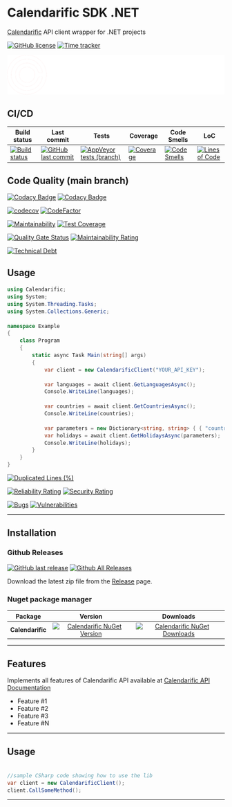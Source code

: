 # Calendarific SDK .NET

[Calendarific](https://calendarific.com/) API client wrapper for .NET projects

[![GitHub license](https://img.shields.io/github/license/guibranco/calendarific-sdk-dotnet)](https://github.com/guibranco/calendarific-sdk-dotnet)
[![Time tracker](https://wakatime.com/badge/github/guibranco/calendarific-sdk-dotnet.svg)](https://wakatime.com/badge/github/guibranco/calendarific-sdk-dotnet)

![API Client Boilerplate](https://raw.githubusercontent.com/guibranco/calendarific-sdk-dotnet/main/logo.png)

## CI/CD

| Build status | Last commit | Tests | Coverage | Code Smells | LoC | 
|--------------|-------------|-------|-------|-------|-------|
| [![Build status](https://ci.appveyor.com/api/projects/status/qnsxp59qjxj7v01b/branch/main?svg=true)](https://ci.appveyor.com/project/guibranco/calendarific-sdk-dotnet/branch/main) | [![GitHub last commit](https://img.shields.io/github/last-commit/guibranco/calendarific-sdk-dotnet/main)](https://github.com/guibranco/calendarific-sdk-dotnet) | [![AppVeyor tests (branch)](https://img.shields.io/appveyor/tests/guibranco/calendarific-sdk-dotnet/main?compact_message)](https://ci.appveyor.com/project/guibranco/calendarific-sdk-dotnet/branch/main/tests) | [![Coverage](https://sonarcloud.io/api/project_badges/measure?project=guibranco_calendarific-sdk-dotnet-dotnet&metric=coverage&branch=main)](https://sonarcloud.io/dashboard?id=guibranco_calendarific-sdk-dotnet-dotnet) | [![Code Smells](https://sonarcloud.io/api/project_badges/measure?project=guibranco_calendarific-sdk-dotnet-dotnet&metric=code_smells&branch=main)](https://sonarcloud.io/dashboard?id=guibranco_calendarific-sdk-dotnet-dotnet) | [![Lines of Code](https://sonarcloud.io/api/project_badges/measure?project=guibranco_calendarific-sdk-dotnet-dotnet&metric=ncloc&branch=main)](https://sonarcloud.io/dashboard?id=guibranco_calendarific-sdk-dotnet-dotnet) | 

## Code Quality (main branch)

[![Codacy Badge](https://app.codacy.com/project/badge/Grade/fc6a4a2383604ccdbe97abafac9cc33f)](https://www.codacy.com/gh/guibranco/calendarific-sdk-dotnet/dashboard?utm_source=github.com&amp;utm_medium=referral&amp;utm_content=gguibranco/calendarific-sdk-dotnet&amp;utm_campaign=Badge_Grade)
[![Codacy Badge](https://app.codacy.com/project/badge/Coverage/fc6a4a2383604ccdbe97abafac9cc33f)](https://www.codacy.com/gh/guibranco/calendarific-sdk-dotnet/dashboard?utm_source=github.com&utm_medium=referral&utm_content=guibranco/calendarific-sdk-dotnet&utm_campaign=Badge_Coverage)

[![codecov](https://codecov.io/gh/guibranco/calendarific-sdk-dotnet/branch/main/graph/badge.svg)](https://codecov.io/gh/guibranco/calendarific-sdk-dotnet)
[![CodeFactor](https://www.codefactor.io/repository/github/guibranco/calendarific-sdk-dotnet/badge)](https://www.codefactor.io/repository/github/guibranco/calendarific-sdk-dotnet)

[![Maintainability](https://api.codeclimate.com/v1/badges/e6dc79615d2bc446f579/maintainability)](https://codeclimate.com/github/guibranco/calendarific-sdk-dotnet/maintainability)
[![Test Coverage](https://api.codeclimate.com/v1/badges/e6dc79615d2bc446f579/test_coverage)](https://codeclimate.com/github/guibranco/calendarific-sdk-dotnet/test_coverage)

[![Quality Gate Status](https://sonarcloud.io/api/project_badges/measure?project=guibranco_calendarific-sdk-dotnet&metric=alert_status)](https://sonarcloud.io/dashboard?id=guibranco_calendarific-sdk-dotnet)
[![Maintainability Rating](https://sonarcloud.io/api/project_badges/measure?project=guibranco_calendarific-sdk-dotnet&metric=sqale_rating)](https://sonarcloud.io/dashboard?id=guibranco_calendarific-sdk-dotnet-dotnet)

[![Technical Debt](https://sonarcloud.io/api/project_badges/measure?project=guibranco_calendarific-sdk-dotnet&metric=sqale_index)](https://sonarcloud.io/dashboard?id=guibranco_calendarific-sdk-dotnet)

## Usage

```csharp
using Calendarific;
using System;
using System.Threading.Tasks;
using System.Collections.Generic;

namespace Example
{
    class Program
    {
        static async Task Main(string[] args)
        {
            var client = new CalendarificClient("YOUR_API_KEY");

            var languages = await client.GetLanguagesAsync();
            Console.WriteLine(languages);

            var countries = await client.GetCountriesAsync();
            Console.WriteLine(countries);

            var parameters = new Dictionary<string, string> { { "country", "US" }, { "year", "2023" } };
            var holidays = await client.GetHolidaysAsync(parameters);
            Console.WriteLine(holidays);
        }
    }
}
```
[![Duplicated Lines (%)](https://sonarcloud.io/api/project_badges/measure?project=guibranco_calendarific-sdk-dotnet&metric=duplicated_lines_density)](https://sonarcloud.io/dashboard?id=guibranco_calendarific-sdk-dotnet-dotnet)

[![Reliability Rating](https://sonarcloud.io/api/project_badges/measure?project=guibranco_calendarific-sdk-dotnet&metric=reliability_rating)](https://sonarcloud.io/dashboard?id=guibranco_calendarific-sdk-dotnet-dotnet)
[![Security Rating](https://sonarcloud.io/api/project_badges/measure?project=guibranco_calendarific-sdk-dotnet&metric=security_rating)](https://sonarcloud.io/dashboard?id=guibranco_calendarific-sdk-dotnet-dotnet)

[![Bugs](https://sonarcloud.io/api/project_badges/measure?project=guibranco_calendarific-sdk-dotnet&metric=bugs)](https://sonarcloud.io/dashboard?id=guibranco_calendarific-sdk-dotnet)
[![Vulnerabilities](https://sonarcloud.io/api/project_badges/measure?project=guibranco_calendarific-sdk-dotnet&metric=vulnerabilities)](https://sonarcloud.io/dashboard?id=guibranco_calendarific-sdk-dotnet-dotnet)

---

## Installation

### Github Releases

[![GitHub last release](https://img.shields.io/github/release-date/guibranco/calendarific-sdk-dotnet.svg?style=flat)](https://github.com/guibranco/calendarific-sdk-dotnet) [![Github All Releases](https://img.shields.io/github/downloads/guibranco/calendarific-sdk-dotnet/total.svg?style=flat)](https://github.com/guibranco/calendarific-sdk-dotnet)

Download the latest zip file from the [Release](https://github.com/guibranco/calendarific-sdk-dotnet/releases) page.

### Nuget package manager

| Package | Version | Downloads |
|------------------|:-------:|:-------:|
| **Calendarific** | [![Calendarific NuGet Version](https://img.shields.io/nuget/v/Calendarific.svg?style=flat)](https://www.nuget.org/packages/Calendarific/) | [![Calendarific NuGet Downloads](https://img.shields.io/nuget/dt/Calendarific.svg?style=flat)](https://www.nuget.org/packages/Calendarific/) |

---

## Features

Implements all features of Calendarific API available at [Calendarific API Documentation](https://calendarific.com/api-documentation)

-  Feature #1
-  Feature #2
-  Feature #3
-  Feature #N

---

## Usage

```cs

//sample CSharp code showing how to use the lib
var client = new CalendarificClient();
client.CallSomeMethod();

```

---

